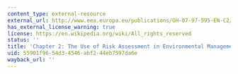 ```yaml
---
content_type: external-resource
external_url: http://www.eea.europa.eu/publications/GH-07-97-595-EN-C2/chapter2h.html
has_external_license_warning: true
license: https://en.wikipedia.org/wiki/All_rights_reserved
status: ''
title: 'Chapter 2: The Use of Risk Assessment in Environmental Management'
uid: 55901f96-54d3-4546-abf2-44eb7597da6e
wayback_url: ''
---
```

